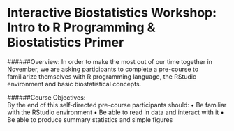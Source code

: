 # Interactive Biostatistics Workshop: Intro to R Programming & Biostatistics Primer

######Overview: 
In order to make the most out of our time together in November, we are asking participants to complete a pre-course to familiarize themselves with R programming language, the RStudio environment and basic biostatistical concepts.  

######Course Objectives: 	
By the end of this self-directed pre-course participants should: 
•	Be familiar with the RStudio environment
•	Be able to read in data and interact with it
•	Be able to produce summary statistics and simple figures
